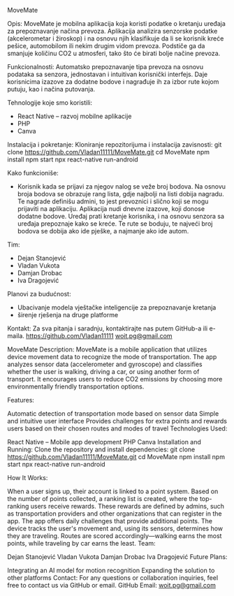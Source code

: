 MoveMate

Opis:
MoveMate je mobilna aplikacija koja koristi podatke o kretanju uređaja za prepoznavanje načina prevoza. Aplikacija analizira senzorske podatke (akcelerometar i žiroskop) i na osnovu njih klasifikuje da li se korisnik kreće pešice, automobilom ili nekim drugim vidom prevoza. Podstiče ga da smanjuje količinu CO2 u atmosferi, tako što će birati bolje načine prevoza.

Funkcionalnosti:
Automatsko prepoznavanje tipa prevoza na osnovu podataka sa senzora, jednostavan i intuitivan korisnički interfejs. Daje korisnicima izazove za dodatne bodove i nagrađuje ih za izbor rute kojom putuju, kao i načina putovanja.

Tehnologije koje smo koristili:
- React Native – razvoj mobilne aplikacije
- PHP
- Canva

Instalacija i pokretanje:
Kloniranje repozitorijuma i instalacija zavisnosti:
git clone https://github.com/Vladan11111/MoveMate.git
cd MoveMate
npm install
npm start
npx react-native run-android

Kako funkcioniše:
- Korisnik kada se prijavi za njegov nalog se veže broj bodova. Na osnovu broja bodova se obrazuje rang lista, gdje najbolji na listi dobija nagradu. Te nagrade definišu admini, to jest prevoznici i slično koji se mogu prijaviti na aplikaciju. Aplikacija nudi dnevne izazove, koji donose dodatne bodove. Uređaj prati kretanje korisnika, i na osnovu senzora sa uređaja prepoznaje kako se kreće. Te rute se boduju, te najveći broj bodova se dobija ako ide pješke, a najmanje ako ide autom.

Tim:
- Dejan Stanojević 
- Vladan Vukota 
- Damjan Drobac 
- Iva Dragojević 

Planovi za budućnost:
- Ubacivanje modela vještačke inteligencije za prepoznavanje kretanja
- širenje rješenja na druge platforme



Kontakt:
Za sva pitanja i saradnju, kontaktirajte nas putem GitHub-a ili e-maila.
https://github.com/Vladan11111
woit.pg@gmail.com





MoveMate
Description:
MoveMate is a mobile application that utilizes device movement data to recognize the mode of transportation. The app analyzes sensor data (accelerometer and gyroscope) and classifies whether the user is walking, driving a car, or using another form of transport. It encourages users to reduce CO2 emissions by choosing more environmentally friendly transportation options.

Features:

Automatic detection of transportation mode based on sensor data
Simple and intuitive user interface
Provides challenges for extra points and rewards users based on their chosen routes and modes of travel
Technologies Used:

React Native – Mobile app development
PHP
Canva
Installation and Running:
Clone the repository and install dependencies:
git clone https://github.com/Vladan11111/MoveMate.git
cd MoveMate
npm install
npm start
npx react-native run-android

How It Works:

When a user signs up, their account is linked to a point system. Based on the number of points collected, a ranking list is created, where the top-ranking users receive rewards. These rewards are defined by admins, such as transportation providers and other organizations that can register in the app.
The app offers daily challenges that provide additional points.
The device tracks the user's movement and, using its sensors, determines how they are traveling. Routes are scored accordingly—walking earns the most points, while traveling by car earns the least.
Team:

Dejan Stanojević
Vladan Vukota
Damjan Drobac
Iva Dragojević
Future Plans:

Integrating an AI model for motion recognition
Expanding the solution to other platforms
Contact:
For any questions or collaboration inquiries, feel free to contact us via GitHub or email.
GitHub
Email: woit.pg@gmail.com

